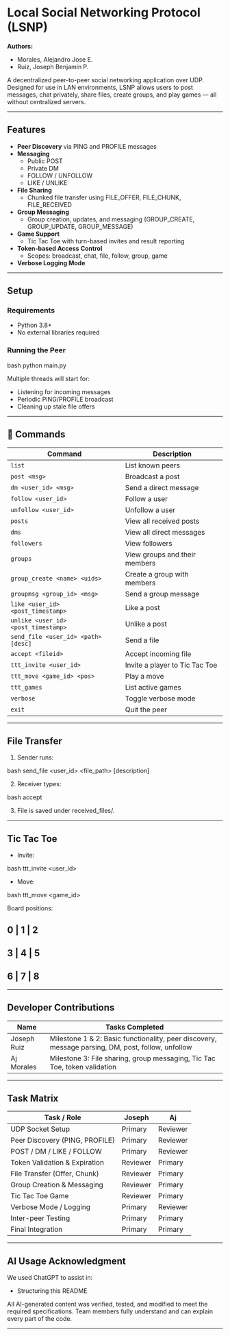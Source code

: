 # Local Social Networking Protocol (LSNP)

**Authors:**  
- Morales, Alejandro Jose E.
- Ruiz, Joseph Benjamin P.

A decentralized peer-to-peer social networking application over UDP. Designed for use in LAN environments, LSNP allows users to post messages, chat privately, share files, create groups, and play games — all without centralized servers.

---

## Features

- **Peer Discovery** via PING and PROFILE messages
- **Messaging**
  - Public POST
  - Private DM
  - FOLLOW / UNFOLLOW
  - LIKE / UNLIKE
- **File Sharing**
  - Chunked file transfer using FILE_OFFER, FILE_CHUNK, FILE_RECEIVED
- **Group Messaging**
  - Group creation, updates, and messaging (GROUP_CREATE, GROUP_UPDATE, GROUP_MESSAGE)
- **Game Support**
  - Tic Tac Toe with turn-based invites and result reporting
- **Token-based Access Control**
  - Scopes: broadcast, chat, file, follow, group, game
- **Verbose Logging Mode**

---

## Setup

### Requirements

- Python 3.8+
- No external libraries required

### Running the Peer

bash
python main.py


Multiple threads will start for:
- Listening for incoming messages
- Periodic PING/PROFILE broadcast
- Cleaning up stale file offers

---

## 📜 Commands

| Command                                | Description                        |
|----------------------------------------|------------------------------------|
| `list`                                 | List known peers                   |
| `post <msg>`                           | Broadcast a post                   |
| `dm <user_id> <msg>`                   | Send a direct message              |
| `follow <user_id>`                     | Follow a user                      |
| `unfollow <user_id>`                   | Unfollow a user                    |
| `posts`                                | View all received posts            |
| `dms`                                  | View all direct messages           |
| `followers`                            | View followers                     |
| `groups`                               | View groups and their members      |
| `group_create <name> <uids>`           | Create a group with members        |
| `groupmsg <group_id> <msg>`            | Send a group message               |
| `like <user_id> <post_timestamp>`      | Like a post                        |
| `unlike <user_id> <post_timestamp>`    | Unlike a post                      |
| `send_file <user_id> <path> [desc]`    | Send a file                        |
| `accept <fileid>`                      | Accept incoming file               |
| `ttt_invite <user_id>`                 | Invite a player to Tic Tac Toe     |
| `ttt_move <game_id> <pos>`             | Play a move                        |
| `ttt_games`                            | List active games                  |
| `verbose`                              | Toggle verbose mode                |
| `exit`                                 | Quit the peer                      |


---

## File Transfer

1. Sender runs:
   
bash
   send_file <user_id> <file_path> [description]

2. Receiver types:
   
bash
   accept <fileid>

3. File is saved under received_files/.

---

## Tic Tac Toe

- Invite:
  
bash
  ttt_invite <user_id>

- Move:
  
bash
  ttt_move <game_id> <position>


Board positions:

0 | 1 | 2
---------
3 | 4 | 5
---------
6 | 7 | 8
---------


---

## Developer Contributions

| Name           | Tasks Completed                    |
|----------------|------------------------------------|
| Joseph Ruiz    | Milestone 1 & 2: Basic functionality, peer discovery, message parsing, DM, post, follow, unfollow |
| Aj Morales     | Milestone 3: File sharing, group messaging, Tic Tac Toe, token validation  |

---

## Task Matrix

| Task / Role                    |  Joseph   |    Aj     |
|--------------------------------|-----------|-----------|
| UDP Socket Setup               |  Primary  |  Reviewer |
| Peer Discovery (PING, PROFILE) |  Primary  |  Reviewer |
| POST / DM / LIKE / FOLLOW      |  Primary  |  Reviewer |
| Token Validation & Expiration  |  Reviewer |  Primary  |
| File Transfer (Offer, Chunk)   |  Reviewer |  Primary  |
| Group Creation & Messaging     |  Reviewer |  Primary  |
| Tic Tac Toe Game               |  Reviewer |  Primary  |
| Verbose Mode / Logging         |  Primary  |  Reviewer |
| Inter-peer Testing             |  Primary  |  Primary  |
| Final Integration              |  Primary  |  Primary  |

---

##  AI Usage Acknowledgment

We used ChatGPT to assist in:
- Structuring this README

All AI-generated content was verified, tested, and modified to meet the required specifications. Team members fully understand and can explain every part of the code.

---
